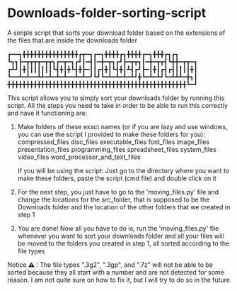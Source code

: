 # Downloads-folder-sorting-script
A simple script that sorts your download folder based on the extensions of the files that are inside the downloads folder


┏━━┓╋╋╋╋╋╋╋╋╋╋╋╋╋╋╋┏┳━┓┏━┓╋╋╋╋┏┓╋╋╋╋┏━┓╋╋╋┏┓┏┓
┗┓┓┣━┳┳┳┳━┳┳┓┏━┳━┓┏┛┃━┫┃━╋━┳┓┏┛┣━┳┳┓┃━╋━┳┳┫┗╋╋━┳┳━┓
┏┻┛┃╋┃┃┃┃┃┃┃┗┫╋┃╋┗┫╋┣━┃┃┏┫╋┃┗┫╋┃┻┫┏┛┣━┃╋┃┏┫┏┫┃┃┃┃╋┃
┗━━┻━┻━━┻┻━┻━┻━┻━━┻━┻━┛┗┛┗━┻━┻━┻━┻┛╋┗━┻━┻┛┗━┻┻┻━╋┓┃
╋╋╋╋╋╋╋╋╋╋╋╋╋╋╋╋╋╋╋╋╋╋╋╋╋╋╋╋╋╋╋╋╋╋╋╋╋╋╋╋╋╋╋╋╋╋╋╋┗━┛

This script allows you to simply sort your downloads folder by running this script. All the steps you need to take in order to be able to run this correctly and have it functioning are:
1) Make folders of these exact names (or if you are lazy and use windows, you can use the script I provided to make these folders for you):
   compressed_files
   disc_files
   executable_files
   font_files
   image_files
   presentation_files
   programming_files
   spreadsheet_files
   system_files
   video_files
   word_processor_and_text_files
   
   If you will be using the script: Just go to the directory where you want to make these folders, paste the script (cmd file) and double click on it

2) For the next step, you just have to go to the 'moving_files.py' file and change the locations for the src_folder, that is supposed to be the Downloads folder and the location of the other folders that we created in step 1
3) You are done! Now all you have to do is, run the 'moving_files.py' file whenever you want to sort your downloads folder and all your files will be moved to the folders you created in step 1, all sorted according to the file types


Notice ⚠ : The file types ".3g2", ".3gp", and ".7z" will not be able to be sorted because they all start with a number and are not detected for some reason. I am not quite sure on how to fix it, but I will try to do so in the future
